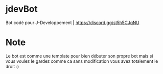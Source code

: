 # jdevBot
Bot codé pour J-Developpement |
https://discord.gg/st5h5CJqNU


# Note
Le bot est comme une template pour bien débuter son propre bot mais si vous voulez le gardez comme ca sans modification vous avez totalement le droit :)
